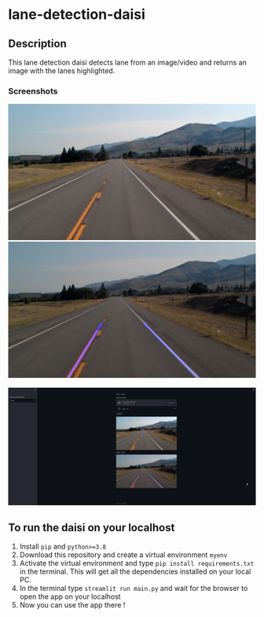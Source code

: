 # lane-detection-daisi

## Description 
This lane detection daisi detects lane from an image/video and returns an image with the lanes highlighted.

### Screenshots
<img src = "./test_image/1.jpg" />
<img src = "./generated_images/1.jpg" />
<br /><br />

<img src = "./ss_lane_image.png" />

## To run the daisi on your localhost 
1. Install `pip` and `python>=3.8`
2. Download this repository and create a virtual environment `myenv`
3. Activate the virtual environment and type `pip install requirements.txt` in the terminal. This will get all the dependencies installed on your local PC.
4. In the terminal type `streamlit run main.py` and wait for the browser to open the app on your localhost
5. Now you can use the app there !
